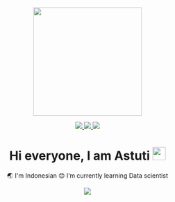 ### 
<div align="center">
  <img src="https://media.giphy.com/media/VfF3Kx7F7P3tZ1DDHT/giphy.gif" width="250" height="250"/>
 </div>
 
 <p align=center>
  <a href="https://github.com/astutir">
    <img src="https://badges.pufler.dev/visits/astutir/astutir??style=plastic&color=tosca&logo=github">
    
  </a>
  <a href="https://github.com/astutir"><img src="https://img.shields.io/github/followers/astutir?style=social">
     </a>
   
  <a href="https://github.com/astutir?tab=repositories">
    <img src="https://badges.pufler.dev/repos/astutir??style=plastic&color=tosca&logo=github">
  </a>
</p>

 
<h1 align="center"> Hi everyone, I am Astuti 
  <img src="https://media.giphy.com/media/hvRJCLFzcasrR4ia7z/giphy.gif" width="30"/>
</h1>

<p align="center">
🌏 I'm Indonesian
😊 I’m currently learning Data scientist

</p>

<p align=center>  
  <img align=center src="https://github-readme-stats.vercel.app/api?username=astutir&theme=highcontrast&show_icons=true">
</p>
